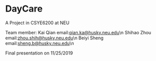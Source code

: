 # DayCare
A Project in CSYE6200 at NEU

Team member:
Kai Qian email:qian.ka@husky.neu.edu\n
Shihao Zhou email:zhou.shih@husky.neu.edu\n
Beiyi Sheng email:sheng.b@husky.neu.edu\n

Final presentation on 11/25/2019
